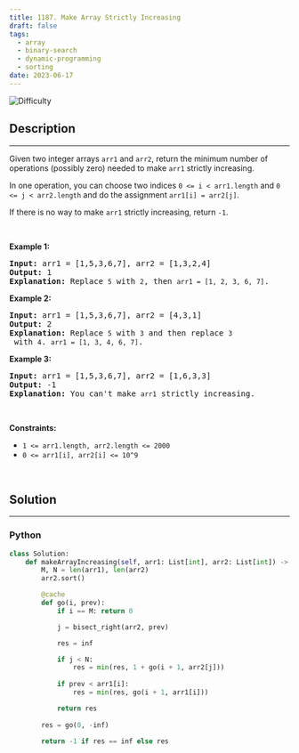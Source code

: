 ```yaml
---
title: 1187. Make Array Strictly Increasing
draft: false
tags: 
  - array
  - binary-search
  - dynamic-programming
  - sorting
date: 2023-06-17
---
```


![Difficulty](https://img.shields.io/badge/Difficulty-Hard-blue.svg)

## Description

---
<p>Given two integer arrays&nbsp;<code>arr1</code> and <code>arr2</code>, return the minimum number of operations (possibly zero) needed&nbsp;to make <code>arr1</code> strictly increasing.</p>

<p>In one operation, you can choose two indices&nbsp;<code>0 &lt;=&nbsp;i &lt; arr1.length</code>&nbsp;and&nbsp;<code>0 &lt;= j &lt; arr2.length</code>&nbsp;and do the assignment&nbsp;<code>arr1[i] = arr2[j]</code>.</p>

<p>If there is no way to make&nbsp;<code>arr1</code>&nbsp;strictly increasing,&nbsp;return&nbsp;<code>-1</code>.</p>

<p>&nbsp;</p>
<p><strong class="example">Example 1:</strong></p>

<pre>
<strong>Input:</strong> arr1 = [1,5,3,6,7], arr2 = [1,3,2,4]
<strong>Output:</strong> 1
<strong>Explanation:</strong> Replace <code>5</code> with <code>2</code>, then <code>arr1 = [1, 2, 3, 6, 7]</code>.
</pre>

<p><strong class="example">Example 2:</strong></p>

<pre>
<strong>Input:</strong> arr1 = [1,5,3,6,7], arr2 = [4,3,1]
<strong>Output:</strong> 2
<strong>Explanation:</strong> Replace <code>5</code> with <code>3</code> and then replace <code>3</code> with <code>4</code>. <code>arr1 = [1, 3, 4, 6, 7]</code>.
</pre>

<p><strong class="example">Example 3:</strong></p>

<pre>
<strong>Input:</strong> arr1 = [1,5,3,6,7], arr2 = [1,6,3,3]
<strong>Output:</strong> -1
<strong>Explanation:</strong> You can&#39;t make <code>arr1</code> strictly increasing.</pre>

<p>&nbsp;</p>
<p><strong>Constraints:</strong></p>

<ul>
	<li><code>1 &lt;= arr1.length, arr2.length &lt;= 2000</code></li>
	<li><code>0 &lt;= arr1[i], arr2[i] &lt;= 10^9</code></li>
</ul>

<p>&nbsp;</p>


## Solution

---
### Python
``` py title='make-array-strictly-increasing'
class Solution:
    def makeArrayIncreasing(self, arr1: List[int], arr2: List[int]) -> int:
        M, N = len(arr1), len(arr2)
        arr2.sort()

        @cache
        def go(i, prev):
            if i == M: return 0

            j = bisect_right(arr2, prev)

            res = inf

            if j < N:
                res = min(res, 1 + go(i + 1, arr2[j]))
            
            if prev < arr1[i]:
                res = min(res, go(i + 1, arr1[i]))

            return res
        
        res = go(0, -inf)

        return -1 if res == inf else res

```


